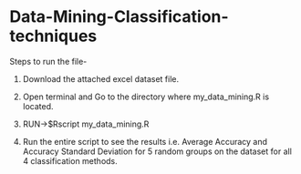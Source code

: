 # Data-Mining-Classification-techniques

Steps to run the file-
1) Download the attached excel dataset file.

2) Open terminal and Go to the directory where my_data_mining.R is located.

3) RUN->$Rscript my_data_mining.R 

4) Run the entire script to see the results i.e. Average Accuracy and  Accuracy Standard Deviation for 5 random groups on the dataset for all 4 classification methods.
